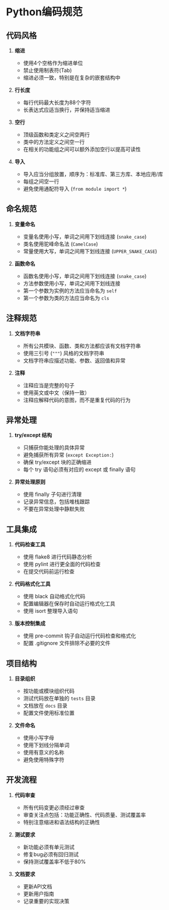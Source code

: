 # Python编码规范

## 代码风格

1. **缩进**
   - 使用4个空格作为缩进单位
   - 禁止使用制表符(Tab)
   - 缩进必须一致，特别是在复杂的嵌套结构中

2. **行长度**
   - 每行代码最大长度为88个字符
   - 长表达式应适当换行，并保持适当缩进

3. **空行**
   - 顶级函数和类定义之间空两行
   - 类中的方法定义之间空一行
   - 在相关的功能组之间可以额外添加空行以提高可读性

4. **导入**
   - 导入应当分组放置，顺序为：标准库、第三方库、本地应用/库
   - 每组之间空一行
   - 避免使用通配符导入 (`from module import *`)

## 命名规范

1. **变量命名**
   - 变量名使用小写，单词之间用下划线连接 (`snake_case`)
   - 类名使用驼峰命名法 (`CamelCase`)
   - 常量使用大写，单词之间用下划线连接 (`UPPER_SNAKE_CASE`)

2. **函数命名**
   - 函数名使用小写，单词之间用下划线连接 (`snake_case`)
   - 方法参数使用小写，单词之间用下划线连接
   - 第一个参数为实例的方法应当命名为 `self`
   - 第一个参数为类的方法应当命名为 `cls`

## 注释规范

1. **文档字符串**
   - 所有公共模块、函数、类和方法都应该有文档字符串
   - 使用三引号 (`"""`) 风格的文档字符串
   - 文档字符串应描述功能、参数、返回值和异常

2. **注释**
   - 注释应当是完整的句子
   - 使用英文或中文（保持一致）
   - 注释应解释代码的意图，而不是重复代码的行为

## 异常处理

1. **try/except 结构**
   - 只捕获你能处理的具体异常
   - 避免捕获所有异常 (`except Exception:`)
   - 确保 try/except 块的正确缩进
   - 每个 try 语句必须有对应的 except 或 finally 语句

2. **异常处理原则**
   - 使用 finally 子句进行清理
   - 记录异常信息，包括堆栈跟踪
   - 不要在异常处理中静默失败

## 工具集成

1. **代码检查工具**
   - 使用 flake8 进行代码静态分析
   - 使用 pylint 进行更全面的代码检查
   - 在提交代码前运行检查

2. **代码格式化工具**
   - 使用 black 自动格式化代码
   - 配置编辑器在保存时自动运行格式化工具
   - 使用 isort 整理导入语句

3. **版本控制集成**
   - 使用 pre-commit 钩子自动运行代码检查和格式化
   - 配置 .gitignore 文件排除不必要的文件

## 项目结构

1. **目录组织**
   - 按功能或模块组织代码
   - 测试代码放在单独的 `tests` 目录
   - 文档放在 `docs` 目录
   - 配置文件使用标准位置

2. **文件命名**
   - 使用小写字母
   - 使用下划线分隔单词
   - 使用有意义的名称
   - 避免使用特殊字符

## 开发流程

1. **代码审查**
   - 所有代码变更必须经过审查
   - 审查关注点包括：功能正确性、代码质量、测试覆盖率
   - 特别注意缩进和语法结构的正确性

2. **测试要求**
   - 新功能必须有单元测试
   - 修复bug必须有回归测试
   - 保持测试覆盖率不低于80%

3. **文档要求**
   - 更新API文档
   - 更新用户指南
   - 记录重要的实现决策 